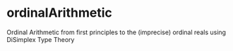 # ordinalArithmetic

Ordinal Arithmetic from first principles to the (imprecise) ordinal 
reals using DiSimplex Type Theory

